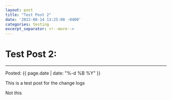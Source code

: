 ```yaml
---
layout: post
title: "Test Post 2"
date: '2022-08-14 13:25:00 -0400'
categories: testing
excerpt_separator: <!--more-->
---
```

# Test Post 2:
---
Posted: {{ page.date | date: "%-d %B %Y" }}

This is a test post for the change logs

<!--more-->
 Not this